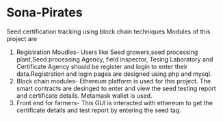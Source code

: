 # Sona-Pirates
Seed certification tracking using block chain techniques
Modules of this project are
  1. Registration Moudles- Users like Seed growers,seed processing plant,Seed processing Agency, field inspector, Tesing Laboratory and Certificate Agency should be register and login to enter their data.Registration and login pages are designed using php and mysql.
  2. Block chain modules- Ethereum platform is used for this project. The smart contracts are desinged to enter and view the seed testing report and certificate details. Metamask wallet is used.
  3. Front end for farmers- This GUI is interacted with ethereum to get the certificate details and test report by entering the seed tag.

